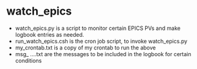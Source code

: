# watch\_epics

- watch\_epics.py is a script to monitor certain EPICS PVs and make logbook entries as needed.
- run\_watch_epics.csh is the cron job script, to invoke watch_epics.py
- my\_crontab.txt is a copy of my crontab to run the above
- msg\_ ....txt are the messages to be included in the logbook for certain conditions